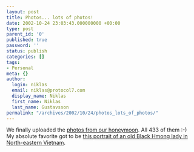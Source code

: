 ```yaml
---
layout: post
title: Photos... lots of photos!
date: 2002-10-24 23:03:43.000000000 +00:00
type: post
parent_id: '0'
published: true
password: ''
status: publish
categories: []
tags:
- Personal
meta: {}
author:
  login: niklas
  email: niklas@protocol7.com
  display_name: Niklas
  first_name: Niklas
  last_name: Gustavsson
permalink: "/archives/2002/10/24/photos_lots_of_photos/"
---
```

We finally uploaded the [photos from our honeymoon](http://www.protocol7.com/photos/photo.aspx?x=sea/sea). All 433 of them :-)  
My absolute favorite got to be [this portrait of an old Black Hmong lady in North-eastern Vietnam](http://www.protocol7.com/photos/photo.aspx?x=sea/sea&picname=P9120187.JPG).

